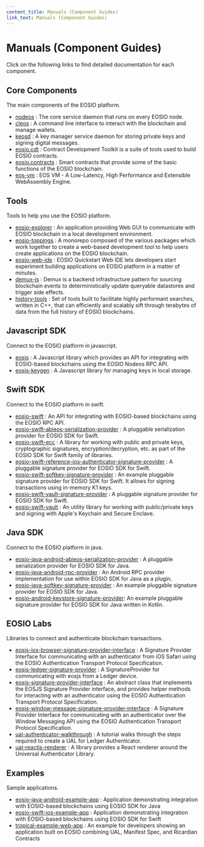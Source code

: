 ```yaml
---
content_title: Manuals (Component Guides)
link_text: Manuals (Component Guides)
---
```


# Manuals (Component Guides)
Click on the following links to find detailed documentation for each component.

## Core Components
The main components of the EOSIO platform.
* [nodeos](https://developers.eos.io/manuals/eos/latest/nodeos/index) : The core service daemon that runs on every EOSIO node.
* [cleos](https://developers.eos.io/manuals/eos/latest/cleos/index) : A command line interface to interact with the blockchain and manage wallets.
* [keosd](https://developers.eos.io/manuals/eos/latest/keosd/index) : A key manager service daemon for storing private keys and signing digital messages.
* [eosio.cdt](https://developers.eos.io/manuals/eosio.cdt/latest/index) : Contract Development Toolkit is a suite of tools used to build EOSIO contracts.
* [eosio.contracts](https://developers.eos.io/manuals/eosio.contracts/latest/index) : Smart contracts that provide some of the basic functions of the EOSIO blockchain.
* [eos-vm](https://github.com/EOSIO/eos-vm) : EOS VM - A Low-Latency, High Performance and Extensible WebAssembly Engine.
        
## Tools
Tools to help you use the EOSIO platform.
* [eosio-explorer](https://github.com/EOSIO/eosio-explorer) : An application providing Web GUI to communicate with EOSIO blockchain in a local development environment.
* [eosio-toppings](https://github.com/EOSIO/eosio-toppings) : A monorepo composed of the various packages which work together to create a web-based development tool to help users create applications on the EOSIO blockchain.
* [eosio-web-ide](https://github.com/EOSIO/eosio-web-ide) : EOSIO Quickstart Web IDE lets developers start experiment building applications on EOSIO platform in a matter of minutes.
* [demux-js](https://github.com/EOSIO/demux-js) : Demux is a backend infrastructure pattern for sourcing blockchain events to deterministically update queryable datastores and trigger side effects.
* [history-tools](https://developers.eos.io/welcome/latest/tools/history-tools/index) : Set of tools built to facilitate highly performant searches, written in C++, that can efficiently and scalably sift through terabytes of data from the full history of EOSIO blockchains.
        
## Javascript SDK
Connect to the EOSIO platform in javascript.
* [eosjs](https://developers.eos.io/manuals/eosjs/latest/index) : A Javascript library which provides an API for integrating with EOSIO-based blockchains using the EOSIO Nodeos RPC API.
* [eosjs-keygen](https://github.com/EOSIO/eosjs-keygen) : A Javascript library for managing keys in local storage.
        
## Swift SDK
Connect to the EOSIO platform in swift.
* [eosio-swift](https://github.com/EOSIO/eosio-swift) : An API for integrating with EOSIO-based blockchains using the EOSIO RPC API.
* [eosio-swift-abieos-serialization-provider](https://github.com/EOSIO/eosio-swift-abieos-serialization-provider) : A pluggable serialization provider for EOSIO SDK for Swift.
* [eosio-swift-ecc](https://github.com/EOSIO/eosio-swift-ecc) : A library for working with public and private keys, cryptographic signatures, encryption/decryption, etc. as part of the EOSIO SDK for Swift family of libraries.
* [eosio-swift-reference-ios-authenticator-signature-provider](https://github.com/EOSIO/eosio-swift-reference-ios-authenticator-signature-provider) : A pluggable signature provider for EOSIO SDK for Swift.
* [eosio-swift-softkey-signature-provider](https://github.com/EOSIO/eosio-swift-softkey-signature-provider) : An example pluggable signature provider for EOSIO SDK for Swift. It allows for signing transactions using in-memory K1 keys.
* [eosio-swift-vault-signature-provider](https://github.com/EOSIO/eosio-swift-vault-signature-provider) : A pluggable signature provider for EOSIO SDK for Swift.
* [eosio-swift-vault](https://github.com/EOSIO/eosio-swift-vault) : An utility library for working with public/private keys and signing with Apple's Keychain and Secure Enclave.

## Java SDK
Connect to the EOSIO platform in java.
* [eosio-java-android-abieos-serialization-provider](https://github.com/EOSIO/eosio-java-android-abieos-serialization-provider) : A pluggable serialization provider for EOSIO SDK for Java.
* [eosio-java-android-rpc-provider](https://github.com/EOSIO/eosio-java-android-rpc-provider) : An Android RPC provider implementation for use within EOSIO SDK for Java as a plugin.
* [eosio-java-softkey-signature-provider](https://github.com/EOSIO/eosio-java-softkey-signature-provider) : An example pluggable signature provider for EOSIO SDK for Java.
* [eosio-android-keystore-signature-provider](https://github.com/EOSIO/eosio-android-keystore-signature-provider): An example pluggable signature provider for EOSIO SDK for Java written in Kotlin.      

## EOSIO Labs
Libraries to connect and authenticate blockchain transactions.
* [eosjs-ios-browser-signature-provider-interface](https://github.com/EOSIO/eosjs-ios-browser-signature-provider-interface) : A Signature Provider Interface for communicating with an authenticator from iOS Safari using the EOSIO Authentication Transport Protocol Specification.
* [eosjs-ledger-signature-provider](https://github.com/EOSIO/eosjs-ledger-signature-provider) : A SignatureProvider for communicating with eosjs from a Ledger device.
* [eosjs-signature-provider-interface](https://github.com/EOSIO/eosjs-signature-provider-interface) : An abstract class that implements the EOSJS Signature Provider interface, and provides helper methods for interacting with an authenticator using the EOSIO Authentication Transport Protocol Specification.
* [eosjs-window-message-signature-provider-interface](https://github.com/EOSIO/eosjs-window-message-signature-provider-interface) : A Signature Provider Interface for communicating with an authenticator over the Window Messaging API using the EOSIO Authentication Transport Protocol Specification.
* [ual-authenticator-walkthrough](https://github.com/EOSIO/ual-authenticator-walkthrough) : A tutorial walks through the steps required to create a UAL for Ledger Authenticator.
* [ual-reactjs-renderer](https://github.com/EOSIO/ual-reactjs-renderer) : A library provides a React renderer around the Universal Authenticator Library.       

## Examples
Sample applications.
* [eosio-java-android-example-app](https://github.com/EOSIO/eosio-java-android-example-app) : Application demonstrating integration with EOSIO-based blockchains using EOSIO SDK for Java
* [eosio-swift-ios-example-app](https://github.com/EOSIO/eosio-swift-ios-example-app) : Application demonstrating integration with EOSIO-based blockchains using EOSIO SDK for Swift
* [tropical-example-web-app](https://github.com/EOSIO/tropical-example-web-app) : An example for developers showing an application built on EOSIO combining UAL, Manifest Spec, and Ricardian Contracts
